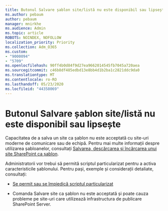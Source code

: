 ```yaml
---
title: Butonul Salvare șablon site/listă nu este disponibil sau lipsește
ms.author: pebaum
author: pebaum
manager: mnirkhe
ms.audience: Admin
ms.topic: article
ROBOTS: NOINDEX, NOFOLLOW
localization_priority: Priority
ms.collection: Adm_O365
ms.custom:
- "9000094"
- "5709"
ms.openlocfilehash: 90ff4b0d84f9d27ea9662014545fb7045a720aea
ms.sourcegitcommit: c46b8df485edbd13e8bb4d1b2ba1c2821ddc9da0
ms.translationtype: MT
ms.contentlocale: ro-RO
ms.lasthandoff: 05/23/2020
ms.locfileid: "44358069"
---
```

# <a name="save-sitelist-template-button-not-available-or-missing"></a>Butonul Salvare șablon site/listă nu este disponibil sau lipsește

Capacitatea de a salva un site ca șablon nu este acceptată cu site-uri moderne de comunicare sau de echipă. Pentru mai multe informații despre utilizarea șabloanelor, consultați [Salvarea, descărcarea și încărcarea unui site SharePoint ca șablon](https://docs.microsoft.com/sharepoint/dev/general-development/save-download-and-upload-a-sharepoint-site-as-a-template).

Administratorii vor trebui să permită scriptul particularizat pentru a activa caracteristicile șablonului. Pentru pași, exemple și considerații detaliate, consultați:

- [Se permit sau se împiedică scriptul particularizat](https://docs.microsoft.com/sharepoint/allow-or-prevent-custom-script)

- Comanda Salvare site ca șablon nu este acceptată și poate cauza probleme pe site-uri care utilizează infrastructura de publicare SharePoint Server.


